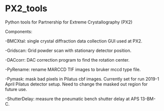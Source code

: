 # PX2_tools
Python tools for Partnership for Extreme Crystallography (PX2)

Components:

  -BMCXtal: single crystal diffraction data collection GUI used at PX2.
	
  -Gridscan: Grid powder scan with stationary detector position.
	
  -DACcorr: DAC correction program to find the rotation center.
	
  -PyRename: rename MARCCD TIF images to bruker mccd type file.
	
  -Pymask: mask bad pixels in Pilatus cbf images. Currently set for run 2019-1 April Pilatus detector setup. Need to change the masked out region for future use.
	
  -ShutterDelay: measure the pneumatic bench shutter delay at APS 13-BM-C.
